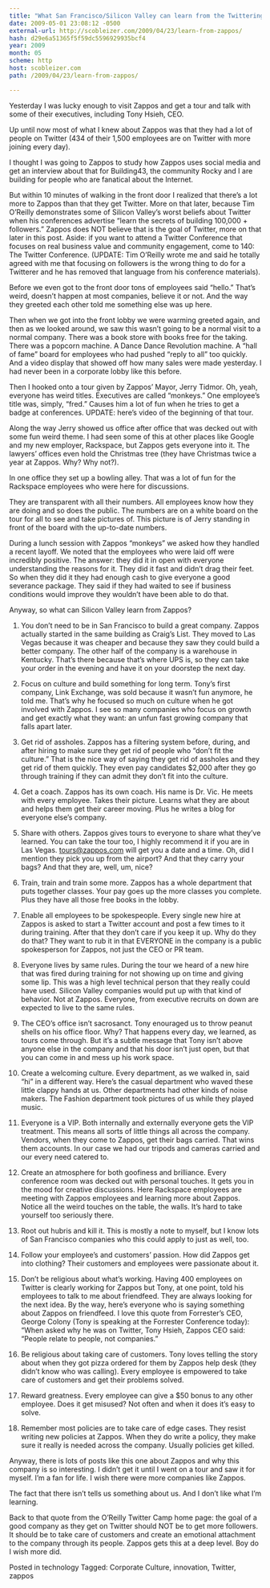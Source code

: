 ```yaml
---
title: "What San Francisco/Silicon Valley can learn from the Twittering company: Zappos"
date: 2009-05-01 23:08:12 -0500
external-url: http://scobleizer.com/2009/04/23/learn-from-zappos/
hash: d29e6a51365f5f59dc5596929935bcf4
year: 2009
month: 05
scheme: http
host: scobleizer.com
path: /2009/04/23/learn-from-zappos/

---
```




Yesterday I was lucky enough to visit Zappos and get a tour and talk with some of their executives, including Tony Hsieh, CEO.

Up until now most of what I knew about Zappos was that they had a lot of people on Twitter (434 of their 1,500 employees are on Twitter with more joining every day).

I thought I was going to Zappos to study how Zappos uses social media and get an interview about that for Building43, the community Rocky and I are building for people who are fanatical about the Internet.

But within 10 minutes of walking in the front door I realized that there’s a lot more to Zappos than that they get Twitter. More on that later, because Tim O’Reilly demonstrates some of Silicon Valley’s worst beliefs about Twitter when his conferences advertise “learn the secrets of building 100,000 + followers.” Zappos does NOT believe that is the goal of Twitter, more on that later in this post. Aside: if you want to attend a Twitter Conference that focuses on real business value and community engagement, come to 140: The Twitter Conference. (UPDATE: Tim O’Reilly wrote me and said he totally agreed with me that focusing on followers is the wrong thing to do for a Twitterer and he has removed that language from his conference materials).

Before we even got to the front door tons of employees said “hello.” That’s weird, doesn’t happen at most companies, believe it or not. And the way they greeted each other told me something else was up here.



Then when we got into the front lobby we were warming greeted  again, and then as we looked around, we saw this wasn’t going to be a normal visit to a normal company. There was a book store with books free for the taking. There was a popcorn machine. A Dance Dance Revolution machine. A “hall of fame” board for employees who had pushed “reply to all” too quickly. And a video display that showed off how many sales were made yesterday. I had never been in a corporate lobby like this before.

Then I hooked onto a tour given by Zappos’ Mayor, Jerry Tidmor. Oh, yeah, everyone has weird titles. Executives are called “monkeys.” One employee’s title was, simply, “fred.” Causes him a lot of fun when he tries to get a badge at conferences. UPDATE: here’s video of the beginning of that tour.

Along the way Jerry showed us office after office that was decked out with some fun weird theme. I had seen some of this at other places like Google and my new employer, Rackspace, but Zappos gets everyone into it. The lawyers’ offices even hold the Christmas tree (they have Christmas twice a year at Zappos. Why? Why not?).

In one office they set up a bowling alley. That was a lot of fun for the Rackspace employees who were here for discussions.



They are transparent with all their numbers. All employees know how they are doing and so does the public. The numbers are on a white board on the tour for all to see and take pictures of. This picture is of Jerry standing in front of the board with the up-to-date numbers.

During a lunch session with Zappos “monkeys” we asked how they handled a recent layoff. We noted that the employees who were laid off were incredibly positive. The answer: they did it in open with everyone understanding the reasons for it. They did it fast and didn’t drag their feet. So when they did it they had enough cash to give everyone a good severance package. They said if they had waited to see if business conditions would improve they wouldn’t have been able to do that.

Anyway, so what can Silicon Valley learn from Zappos?

1. You don’t need to be in San Francisco to build a great company. Zappos actually started in the same building as Craig’s List. They moved to Las Vegas because it was cheaper and because they saw they could build a better company. The other half of the company is a warehouse in Kentucky. That’s there because that’s where UPS is, so they can take your order in the evening and have it on your doorstep the next day.



2. Focus on culture and build something for long term. Tony’s first company, Link Exchange, was sold because it wasn’t fun anymore, he told me. That’s why he focused so much on culture when he got involved with Zappos. I see so many companies who focus on growth and get exactly what they want: an unfun fast growing company that falls apart later.

3. Get rid of assholes. Zappos has a filtering system before, during, and after hiring to make sure they get rid of people who “don’t fit the culture.” That is the nice way of saying they get rid of assholes and they get rid of them quickly. They even pay candidates $2,000 after they go through training if they can admit they don’t fit into the culture.



4. Get a coach. Zappos has its own coach. His name is Dr. Vic. He meets with every employee. Takes their picture. Learns what they are about and helps them get their career moving. Plus he writes a blog for everyone else’s company.

5. Share with others. Zappos gives tours to everyone to share what they’ve learned. You can take the tour too, I highly recommend it if you are in Las Vegas. tours@zappos.com will get you a date and a time. Oh, did I mention they pick you up from the airport? And that they carry your bags? And that they are, well, um, nice?



6. Train, train and train some more. Zappos has a whole department that puts together classes. Your pay goes up the more classes you complete. Plus they have all those free books in the lobby.

7. Enable all employees to be spokespeople. Every single new hire at Zappos is asked to start a Twitter account and post a few times to it during training. After that they don’t care if you keep it up. Why do they do that? They want to rub it in that EVERYONE in the company is a public spokesperson for Zappos, not just the CEO or PR team.



8. Everyone lives by same rules. During the tour we heard of a new hire that was fired during training for not showing up on time and giving some lip. This was a high level technical person that they really could have used. Silicon Valley companies would put up with that kind of behavior. Not at Zappos. Everyone, from executive recruits on down are expected to live to the same rules.

9. The CEO’s office isn’t sacrosanct. Tony enouraged us to throw peanut shells on his office floor. Why? That happens every day, we learned, as tours come through. But it’s a subtle message that Tony isn’t above anyone else in the company and that his door isn’t just open, but that you can come in and mess up his work space.



10. Create a welcoming culture. Every department, as we walked in, said “hi” in a different way. Here’s the casual department who waved these little clappy hands at us. Other departments had other kinds of noise makers. The Fashion department took pictures of us while they played music.



11. Everyone is a VIP. Both internally and externally everyone gets the VIP treatment. This means all sorts of little things all across the company. Vendors, when they come to Zappos, get their bags carried. That wins them accounts. In our case we had our tripods and cameras carried and our every need catered to.



12. Create an atmosphere for both goofiness and brilliance. Every conference room was decked out with personal touches. It gets you in the mood for creative discussions. Here Rackspace employees are meeting with Zappos employees and learning more about Zappos. Notice all the weird touches on the table, the walls. It’s hard to take yourself too seriously there.

13. Root out hubris and kill it. This is mostly a note to myself, but I know lots of San Francisco companies who this could apply to just as well, too.

14. Follow your employee’s and customers’ passion. How did Zappos get into clothing? Their customers and employees were passionate about it.

15. Don’t be religious about what’s working. Having 400 employees on Twitter is clearly working for Zappos but Tony, at one point, told his employees to talk to me about friendfeed. They are always looking for the next idea. By the way, here’s everyone who is saying something about Zappos on friendfeed. I love this quote from Forrester’s CEO, George Colony (Tony is speaking at the Forrester Conference today): “When asked why he was on Twitter, Tony Hsieh, Zappos CEO said: “People relate to people, not companies.”

16. Be religious about taking care of customers. Tony loves telling the story about when they got pizza ordered for them by Zappos help desk (they didn’t know who was calling). Every employee is empowered to take care of customers and get their problems solved.

17. Reward greatness. Every employee can give a $50 bonus to any other employee. Does it get misused? Not often and when it does it’s easy to solve.

18. Remember most policies are to take care of edge cases. They resist writing new policies at Zappos. When they do write a policy, they make sure it really is needed across the company. Usually policies get killed.

Anyway, there is lots of posts like this one about Zappos and why this company is so interesting. I didn’t get it until I went on a tour and saw it for myself. I’m a fan for life. I wish there were more companies like Zappos. 

The fact that there isn’t tells us something about us. And I don’t like what I’m learning.

Back to that quote from the O’Reilly Twitter Camp home page: the goal of a good company as they get on Twitter should NOT be to get more followers. It should be to take care of customers and create an emotional attachment to the company through its people. Zappos gets this at a deep level. Boy do I wish more did.

Posted in technology Tagged: Corporate Culture, innovation, Twitter, zappos      
